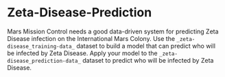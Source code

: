 # Zeta-Disease-Prediction
Mars Mission Control needs a good data-driven system for predicting Zeta Disease infection on the International Mars Colony. Use the `_zeta-disease_training-data_` dataset to build a model that can predict who will be infected by Zeta Disease. Apply your model to the `_zeta-disease_prediction-data_` dataset to predict who will be infected by Zeta Disease.
